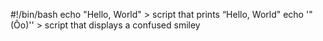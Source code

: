 #!/bin/bash
echo "Hello, World" > script that prints “Hello, World"
echo '"(Ôo)'\' > script that displays a confused smiley

